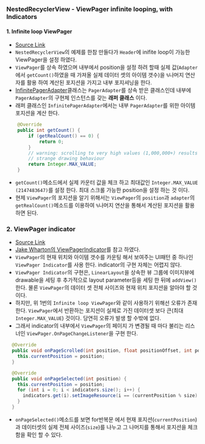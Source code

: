### NestedRecyclerView - ViewPager infinite looping, with Indicators 

#### 1. Infinite loop ViewPager 
- [Source Link](https://github.com/ksu3101/NestedRecyclerView/tree/master/app/src/main/java/kr/swkang/nestedrecyclerview/utils/viewpagers)
- `NestedRecyclerView`의 예제를 한참 만들다가 `Header`에 inifite loop이 가능한 ViewPager을 설정 하였다. 
- `ViewPager`를 상속 하였으며 내부에서 position을 설정 하려 할때 실제 값(`Adapter`에서 `getCount()`하였을 때 가져올 실제 데이터 셋의 아이템 갯수)을 `%`나머지 연산자를 활용 하여 계산된 포지션을 가지고 내부 포지셔닝을 한다.  
- [InfinitePagerAdapter](https://github.com/ksu3101/NestedRecyclerView/blob/master/app/src/main/java/kr/swkang/nestedrecyclerview/utils/viewpagers/InfiniteViewPager.java)클래스는 `PagerAdapter`를 상속 받은 클래스인데 내부에 `PagerAdapter`의 구현체 인스턴스를 갖는 **래퍼 클래스** 이다. 
- 래퍼 클래스인 `InfinitePagerAdapter`에서는 내부 `PagerAdapter`를 위한 아이템 포지션을 계산 한다. 
```java
    @Override
    public int getCount() {
        if (getRealCount() == 0) {
            return 0;
        }
        // warning: scrolling to very high values (1,000,000+) results in
        // strange drawing behaviour
        return Integer.MAX_VALUE;
    }
```
- `getCount()`메소드에서 실제 카운터 값을 체크 하고 최대값인 `Integer.MAX_VALUE (2147483647)`를 설정 한다. 최대 스크롤 가능한 position을 설정 하는 것 이다. 
- 현제 `ViewPager`의 포지션을 알기 위해서는 `ViewPager`의 `position`과 `adapter`의 `getRealCount()`메소드를 이용하여 `%`나머지 연산을 통해서 계산된 포지션을 활용 하면 된다. 

### 2. ViewPager indicator  
- [Source Link](https://github.com/ksu3101/NestedRecyclerView/blob/master/app/src/main/java/kr/swkang/nestedrecyclerview/utils/viewpagers/pagerindicator/ViewPagerIndicator.java)
- [Jake Wharton의 ViewPagerIndicator](https://github.com/JakeWharton/ViewPagerIndicator)를 참고 하였다. 
- `ViewPager`의 현재 위치와 아이템 갯수를 카운팅 해서 보여주는 UI패턴 중 하나인 `ViewPager Indicator`를 사용 한다. indicator의 구현 자체는 어렵지 않다. 
- `ViewPager Indicator`의 구현은, `LinearLayout`을 상속한 뷰 그룹에 이미지뷰에 drawable을 세팅 후 추가적으로 layout parameter등을 세팅 한 뒤에 `addView()`한다. 몰론 `ViewPager`의 데이터 셋 전체 사이즈와 현재 위치 포지션을 알아야 할 것이다.
- 하지만, 위 1번의 `Infinite loop ViewPager`와 같이 사용하기 위해선 오류가 존재 한다. `ViewPager`에서 반환하는 포지션이 실제로 가진 데이터셋 보다 큰(최대 `Integer.MAX_VALUE`) 것이다. 당연히 오류가 발생 할 수밖에 없다. 
- 그래서 indicator의 내부에서 `ViewPager`의 페이지 가 변경될 때 마다 불리는 리스너인 `ViewPager.OnPageChangeListener`을 구현 한다. 
```java
  @Override
  public void onPageScrolled(int position, float positionOffset, int positionOffsetPixels) {
    this.currentPosition = position;
  }

  @Override
  public void onPageSelected(int position) {
    this.currentPosition = position;
    for (int i = 0; i < indicators.size(); i++) {
      indicators.get(i).setImageResource(i == (currentPosition % size) ? selectedItemDrawable : normalItemDrawable);
    }
  }
```
- `onPageSelected()`메소드를 보면 for반복문 에서 현재 포지션(`currentPosition`)과 데이터셋의 실제 전체 사이즈(`size`)를 나누고 그 나머지를 통해서 포지션을 체크 함을 확인 할 수 있다. 


